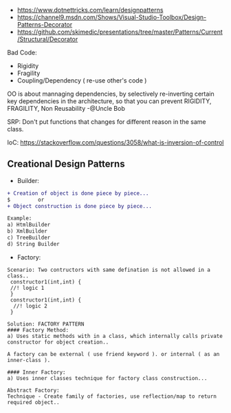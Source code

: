 - https://www.dotnettricks.com/learn/designpatterns
- https://channel9.msdn.com/Shows/Visual-Studio-Toolbox/Design-Patterns-Decorator
- https://github.com/skimedic/presentations/tree/master/Patterns/Current/Structural/Decorator

Bad Code:
- Rigidity
- Fragility
- Coupling/Dependency ( re-use other's code )

OO is about mannaging dependencies, by selectively re-inverting certain key dependencies in the architecture, so that you can prevent RIGIDITY, FRAGILITY, Non Reusability -@Uncle Bob

SRP: Don't put functions that changes for different reason in the same class.

IoC: https://stackoverflow.com/questions/3058/what-is-inversion-of-control 

## Creational Design Patterns
- Builder:

```diff
+ Creation of object is done piece by piece...
$         or
+ Object construction is done piece by piece...

Example:
a) HtmlBuilder
b) XmlBuilder
c) TreeBuilder
d) String Builder

```
- Factory:

```
Scenario: Two contructors with same defination is not allowed in a class..
 constructor1(int,int) {
 //! logic 1
 }
 constructor1(int,int) {
  //! logic 2
 }

Solution: FACTORY PATTERN
#### Factory Method:
a) Uses static methods with in a class, which internally calls private constructor for object creation..

A factory can be external ( use friend keyword ). or internal ( as an inner-class ).

#### Inner Factory: 
a) Uses inner classes technique for factory class construction...

Abstract Factory:
Technique - Create family of factories, use reflection/map to return required object..

```




